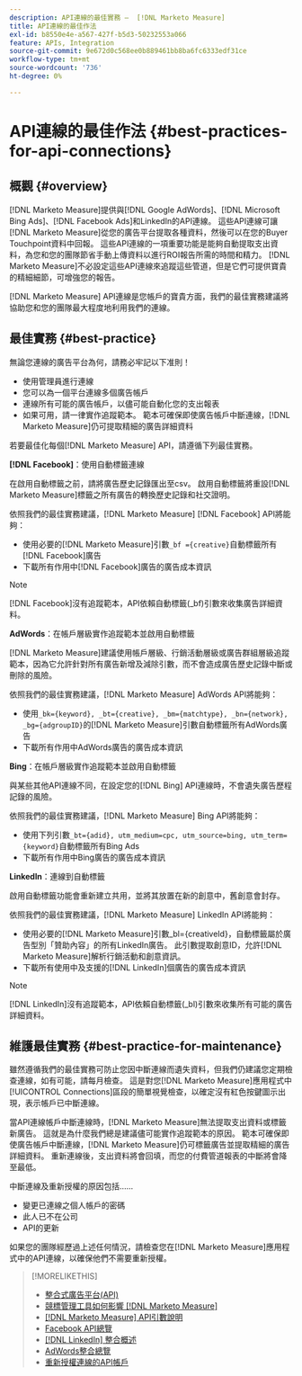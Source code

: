 ```yaml
---
description: API連線的最佳實務 —  [!DNL Marketo Measure]
title: API連線的最佳作法
exl-id: b8550e4e-a567-427f-b5d3-50232553a066
feature: APIs, Integration
source-git-commit: 9e672d0c568ee0b889461bb8ba6fc6333edf31ce
workflow-type: tm+mt
source-wordcount: '736'
ht-degree: 0%

---
```


# API連線的最佳作法 {#best-practices-for-api-connections}

## 概觀 {#overview}

[!DNL Marketo Measure]提供與[!DNL Google AdWords]、[!DNL Microsoft Bing Ads]、[!DNL Facebook Ads]和LinkedIn的API連線。 這些API連線可讓[!DNL Marketo Measure]從您的廣告平台提取各種資料，然後可以在您的Buyer Touchpoint資料中回報。 這些API連線的一項重要功能是能夠自動提取支出資料，為您和您的團隊節省手動上傳資料以進行ROI報告所需的時間和精力。 [!DNL Marketo Measure]不必設定這些API連線來追蹤這些管道，但是它們可提供寶貴的精細細節，可增強您的報告。

[!DNL Marketo Measure] API連線是您帳戶的寶貴方面，我們的最佳實務建議將協助您和您的團隊最大程度地利用我們的連線。

## 最佳實務 {#best-practice}

無論您連線的廣告平台為何，請務必牢記以下准則！

* 使用管理員進行連線
* 您可以為一個平台連線多個廣告帳戶
* 連線所有可能的廣告帳戶，以儘可能自動化您的支出報表
* 如果可用，請一律實作追蹤範本。 範本可確保即使廣告帳戶中斷連線，[!DNL Marketo Measure]仍可提取精細的廣告詳細資料

若要最佳化每個[!DNL Marketo Measure] API，請遵循下列最佳實務。

**[!DNL Facebook]**：使用自動標籤連線

在啟用自動標籤之前，請將廣告歷史記錄匯出至csv。 啟用自動標籤將重設[!DNL Marketo Measure]標籤之所有廣告的轉換歷史記錄和社交證明。

依照我們的最佳實務建議，[!DNL Marketo Measure] [!DNL Facebook] API將能夠：

* 使用必要的[!DNL Marketo Measure]引數`_bf ={creative}`自動標籤所有[!DNL Facebook]廣告
* 下載所有作用中[!DNL Facebook]廣告的廣告成本資訊

>[!NOTE]
>
>[!DNL Facebook]沒有追蹤範本，API依賴自動標籤(_bf)引數來收集廣告詳細資料。

**AdWords**：在帳戶層級實作追蹤範本並啟用自動標籤

[!DNL Marketo Measure]建議使用帳戶層級、行銷活動層級或廣告群組層級追蹤範本，因為它允許針對所有廣告新增及減除引數，而不會造成廣告歷史記錄中斷或刪除的風險。

依照我們的最佳實務建議，[!DNL Marketo Measure] AdWords API將能夠：

* 使用`_bk={keyword}, _bt={creative}, _bm={matchtype}, _bn={network}, _bg={adgroupID}`的[!DNL Marketo Measure]引數自動標籤所有AdWords廣告
* 下載所有作用中AdWords廣告的廣告成本資訊

**Bing**：在帳戶層級實作追蹤範本並啟用自動標籤

與某些其他API連線不同，在設定您的[!DNL Bing] API連線時，不會遺失廣告歷程記錄的風險。

依照我們的最佳實務建議，[!DNL Marketo Measure] Bing API將能夠：
* 使用下列引數`_bt={adid}, utm_medium=cpc, utm_source=bing, utm_term={keyword}`自動標籤所有Bing Ads
* 下載所有作用中Bing廣告的廣告成本資訊

**LinkedIn**：連線到自動標籤

啟用自動標籤功能會重新建立共用，並將其放置在新的創意中，舊創意會封存。

依照我們的最佳實務建議，[!DNL Marketo Measure] LinkedIn API將能夠：

* 使用必要的[!DNL Marketo Measure]引數_bl={creativeId}，自動標籤屬於廣告型別「贊助內容」的所有LinkedIn廣告。 此引數提取創意ID，允許[!DNL Marketo Measure]解析行銷活動和創意資訊。
* 下載所有使用中及支援的[!DNL LinkedIn]個廣告的廣告成本資訊

>[!NOTE]
>
>[!DNL LinkedIn]沒有追蹤範本，API依賴自動標籤(_bl)引數來收集所有可能的廣告詳細資料。

## 維護最佳實務 {#best-practice-for-maintenance}

雖然遵循我們的最佳實務可防止您因中斷連線而遺失資料，但我們仍建議您定期檢查連線，如有可能，請每月檢查。 這是對您[!DNL Marketo Measure]應用程式中[!UICONTROL Connections]區段的簡單視覺檢查，以確定沒有紅色按鍵圖示出現，表示帳戶已中斷連線。

當API連線帳戶中斷連線時，[!DNL Marketo Measure]無法提取支出資料或標籤新廣告。 這就是為什麼我們總是建議儘可能實作追蹤範本的原因。 範本可確保即使廣告帳戶中斷連線，[!DNL Marketo Measure]仍可標籤廣告並提取精細的廣告詳細資料。 重新連線後，支出資料將會回填，而您的付費管道報表的中斷將會降至最低。

中斷連線及重新授權的原因包括……

* 變更已連線之個人帳戶的密碼
* 此人已不在公司
* API的更新

如果您的團隊經歷過上述任何情況，請檢查您在[!DNL Marketo Measure]應用程式中的API連線，以確保他們不需要重新授權。

>[!MORELIKETHIS]
>
>* [整合式廣告平台(API)](/help/api-connections/utilizing-marketo-measures-api-connections/integrated-ad-platforms.md)
>* [競標管理工具如何影響 [!DNL Marketo Measure]](/help/api-connections/utilizing-marketo-measures-api-connections/how-bid-management-tools-affect-marketo-measure.md)
>* [[!DNL Marketo Measure] API引數說明](/help/api-connections/utilizing-marketo-measures-api-connections/marketo-measure-parameters.md)
>* [Facebook API總覽](/help/api-connections/utilizing-marketo-measures-api-connections/facebook-api.md)
>* [[!DNL LinkedIn] 整合概述](/help/api-connections/utilizing-marketo-measures-api-connections/linkedin-integration.md)
>* [AdWords整合總覽](/help/api-connections/utilizing-marketo-measures-api-connections/understanding-marketo-measure-adwords-tagging.md)
>* [重新授權連線的API帳戶](/help/api-connections/utilizing-marketo-measures-api-connections/reauthorizing-connected-accounts.md)
